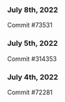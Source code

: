 ### July 8th, 2022

Commit #73531

### July 5th, 2022

Commit #314353


### July 4th, 2022

Commit #72281
